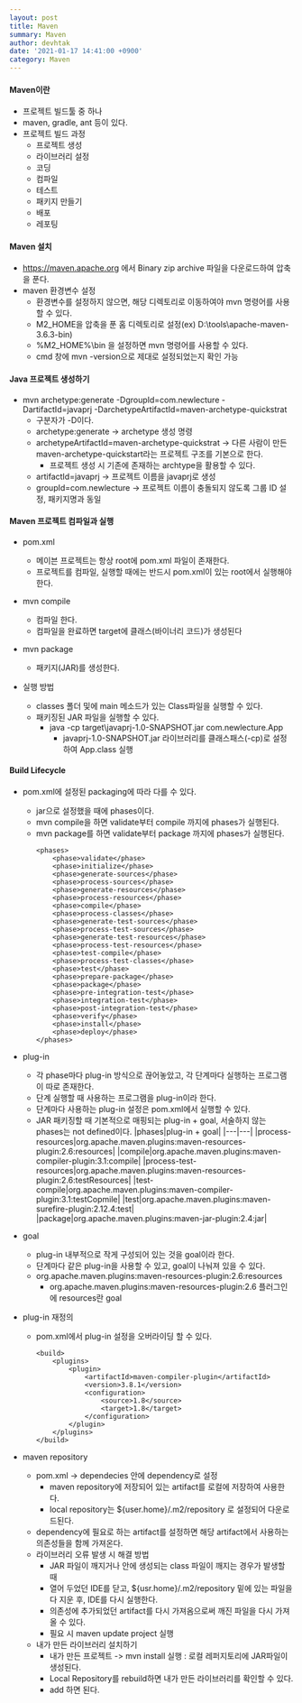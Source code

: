 ```yaml
---
layout: post
title: Maven
summary: Maven
author: devhtak
date: '2021-01-17 14:41:00 +0900'
category: Maven
---
```


#### Maven이란

- 프로젝트 빌드툴 중 하나
- maven, gradle, ant 등이 있다.
- 프로젝트 빌드 과정
  - 프로젝트 생성
  - 라이브러리 설정
  - 코딩
  - 컴파일
  - 테스트
  - 패키지 만들기
  - 배포
  - 레포팅
  
#### Maven 설치

- https://maven.apache.org 에서 Binary zip archive 파일을 다운로드하여 압축을 푼다.
- maven 환경변수 설정
  - 환경변수를 설정하지 않으면, 해당 디렉토리로 이동하여야 mvn 명령어를 사용할 수 있다.
  - M2_HOME을 압축을 푼 홈 디렉토리로 설정(ex) D:\tools\apache-maven-3.6.3-bin)
  - %M2_HOME%\bin 을 설정하면 mvn 명령어를 사용할 수 있다.
  - cmd 창에 mvn -version으로 제대로 설정되었는지 확인 가능

#### Java 프로젝트 생성하기

- mvn archetype:generate -DgroupId=com.newlecture -DartifactId=javaprj -DarchetypeArtifactId=maven-archetype-quickstrat
  - 구분자가 -D이다.
  - archetype:generate -> archetype 생성 명령
  - archetypeArtifactId=maven-archetype-quickstrat -> 다른 사람이 만든 maven-archetype-quickstart라는 프로젝트 구조를 기본으로 한다.
    - 프로젝트 생성 시 기존에 존재하는 archtype을 활용할 수 있다.
  - artifactId=javaprj -> 프로젝트 이름을 javaprj로 생성
  - groupId=com.newlecture -> 프로젝트 이름이 충돌되지 않도록 그룹 ID 설정, 패키지명과 동일
  
#### Maven 프로젝트 컴파일과 실행

- pom.xml
  - 메이븐 프로젝트는 항상 root에 pom.xml 파일이 존재한다.
  - 프로젝트를 컴파일, 실행할 때에는 반드시 pom.xml이 있는 root에서 실행해야 한다.
    
- mvn compile
  - 컴파일 한다.
  - 컴파일을 완료하면 target에 클래스(바이너리 코드)가 생성된다
  
- mvn package
  - 패키지(JAR)를 생성한다.

- 실행 방법
  - classes 폴더 및에 main 메소드가 있는 Class파일을 실행할 수 있다.
  - 패키징된 JAR 파일을 실행할 수 있다. 
    - java -cp target\javaprj-1.0-SNAPSHOT.jar com.newlecture.App
      - javaprj-1.0-SNAPSHOT.jar 라이브러리를 클래스패스(-cp)로 설정하여 App.class 실행
      
#### Build Lifecycle

- pom.xml에 설정된 packaging에 따라 다를 수 있다.
  - <packaging>jar</packaging>으로 설정했을 때에 phases이다.
  - mvn compile을 하면 validate부터 compile 까지에 phases가 실행된다.
  - mvn package를 하면 validate부터 package 까지에 phases가 실행된다.
    ```
    <phases>
        <phase>validate</phase>
        <phase>initialize</phase>
        <phase>generate-sources</phase>
        <phase>process-sources</phase>
        <phase>generate-resources</phase>
        <phase>process-resources</phase>
        <phase>compile</phase>
        <phase>process-classes</phase>
        <phase>generate-test-sources</phase>
        <phase>process-test-sources</phase>
        <phase>generate-test-resources</phase>
        <phase>process-test-resources</phase>
        <phase>test-compile</phase>
        <phase>process-test-classes</phase>
        <phase>test</phase>
        <phase>prepare-package</phase>
        <phase>package</phase>
        <phase>pre-integration-test</phase>
        <phase>integration-test</phase>
        <phase>post-integration-test</phase>
        <phase>verify</phase>
        <phase>install</phase>
        <phase>deploy</phase>
    </phases>
    ```
- plug-in
  - 각 phase마다 plug-in 방식으로 끊어놓았고, 각 단계마다 실행하는 프로그램이 따로 존재한다.
  - 단계 실행할 때 사용하는 프로그램을 plug-in이라 한다.
  - 단계마다 사용하는 plug-in 설정은 pom.xml에서 실행할 수 있다.
  - JAR 패키징할 때 기본적으로 매핑되는 plug-in + goal, 서술하지 않는 phases는 not defined이다.
    |phases|plug-in + goal|
    |---|---|
    |process-resources|org.apache.maven.plugins:maven-resources-plugin:2.6:resources|
    |compile|org.apache.maven.plugins:maven-compiler-plugin:3.1:compile|
    |process-test-resources|org.apache.maven.plugins:maven-resources-plugin:2.6:testResources|
    |test-compile|org.apache.maven.plugins:maven-compiler-plugin:3.1:testCopmile|
    |test|org.apache.maven.plugins:maven-surefire-plugin:2.12.4:test|
    |package|org.apache.maven.plugins:maven-jar-plugin:2.4:jar|
      
- goal
  - plug-in 내부적으로 작게 구성되어 있는 것을 goal이라 한다.
  - 단계마다 같은 plug-in을 사용할 수 있고, goal이 나눠져 있을 수 있다.
  - org.apache.maven.plugins:maven-resources-plugin:2.6:resources
    - org.apache.maven.plugins:maven-resources-plugin:2.6 플러그인에 resources란 goal
  
- plug-in 재정의
  - pom.xml에서 plug-in 설정을 오버라이딩 할 수 있다.
    ```
    <build>
        <plugins>
            <plugin>
                <artifactId>maven-compiler-plugin</artifactId>
                <version>3.8.1</version>
                <configuration>
                    <source>1.8</source>
                    <target>1.8</target>
                </configuration>
            </plugin>
        </plugins>
    </build>
    ```

- maven repository
  - pom.xml -> dependecies 안에 dependency로 설정
    - maven repository에 저장되어 있는 artifact를 로컬에 저장하여 사용한다.
    - local repository는 ${user.home}/.m2/repository 로 설정되어 다운로드된다.
  - dependency에 필요로 하는 artifact를 설정하면 해당 artifact에서 사용하는 의존성들을 함께 가져온다.
  - 라이브러리 오류 발생 시 해결 방법
    - JAR 파일이 깨지거나 안에 생성되는 class 파일이 깨지는 경우가 발생할 때
    - 열어 두었던 IDE를 닫고, ${usr.home}/.m2/repository 밑에 있는 파일을 다 지운 후, IDE를 다시 실행한다.
    - 의존성에 추가되었던 artifact를 다시 가져옴으로써 깨진 파일을 다시 가져올 수 있다.
    - 필요 시 maven update project 실행
  - 내가 만든 라이브러리 설치하기
    - 내가 만든 프로젝트 -> mvn install 실행 : 로컬 레퍼지토리에 JAR파일이 생성된다.
    - Local Repository를 rebuild하면 내가 만든 라이브러리를 확인할 수 있다.
    - add 하면 된다.
